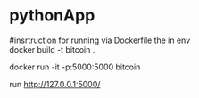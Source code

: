 # pythonApp
#insrtruction for running via Dockerfile
the in env\
docker build -t bitcoin .

docker run -it -p:5000:5000 bitcoin

run http://127.0.0.1:5000/
